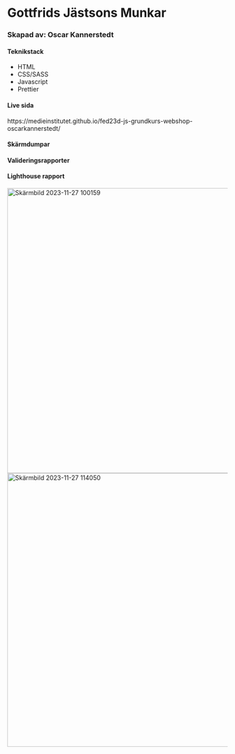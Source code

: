 <h1>Gottfrids Jästsons Munkar</h1>
<h3>Skapad av: Oscar Kannerstedt</h3>

<h4>Teknikstack</h4>
<ul>
  <li>HTML</li>
  <li>CSS/SASS</li>
  <li>Javascript</li>
  <li>Prettier</li>
</ul>

<h4>Live sida</h4>
<p>https://medieinstitutet.github.io/fed23d-js-grundkurs-webshop-oscarkannerstedt/</p>

<h4>Skärmdumpar</h4>


<h4>Valideringsrapporter</h4>

<h4>Lighthouse rapport</h4>
<img width="652" alt="Skärmbild 2023-11-27 100159" src="https://github.com/Medieinstitutet/fed23d-js-grundkurs-webshop-oscarkannerstedt/assets/112692728/1f63de7e-8fd0-4845-8d36-f2e8a49d7b35">
<img width="626" alt="Skärmbild 2023-11-27 114050" src="https://github.com/Medieinstitutet/fed23d-js-grundkurs-webshop-oscarkannerstedt/assets/112692728/a271a3c5-0be6-4b18-9784-f13f2fa18f68">
